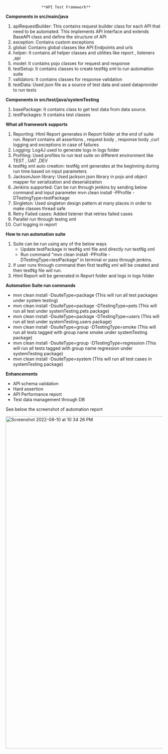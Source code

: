                     **API Test Framework**

**Components in src/main/java**
1) apiRequestBuilder: This contains request builder class for each API that need to be automated. This implements API Interface and extends BaseAPI class and define the structure of API
2) exception: Contains custom exceptions
3) global: Contains global classes like API Endpoints and urls
4) helper: It contains all helper classes and utilities like report , listeners ,api
5) model: It contains pojo classes for request and response
6) testSetup: It contains classes to create testNg xml to run automation suite
7) validators: It contains classes for response validation
8) testData: Used json file as a source of test data and used dataprovider to run tests

**Components in src/test/java/systemTesting**
1) basePackage: It contains class to get test data from data source.
2) testPackages: It contains test classes

**What all framework supports**
1) Reporting: Html Report generates in Report folder at the end of suite run. Report contains all assertions , request body , response body ,curl logging and exceptions in case of failures
2) Logging: Log4J used to generate logs in logs folder
3) Profiling: Used profiles to run test suite on different environment like TEST , UAT ,DEV
4) testNg xml auto creation: testNg xml generates at the beginning during run time based on input parameters
5) JacksonJson library: Used jackson json library in pojo and object mapper for serialization and deserialization
6) Jenkins supported: Can be run through jenkins by sending below command and input parameter  mvn clean install -PProfile -DTestingType=testPackage
7) Singleton: Used singleton design pattern at many places in order to make classes thread safe
8) Retry Failed cases: Added listener that retries failed cases
9) Parallel run through testng xml
10) Curl logging in report


**How to run automation suite**
1) Suite can be run using any of the below ways
    - Update testPackage in testNg xml file and directly run testNg xml
    - Run command  "mvn clean install -PProfile -DTestingType=testPackage" in terminal or pass through jenkins.
2) If user runs through command then first testNg xml will be created and then testNg file will run.
3) Html Report will be generated in Report folder and logs in logs folder



**Automation Suite run commands**
- mvn clean install -DsuiteType=package  (This will run all test packages under system testing)
- mvn clean install -DsuiteType=package -DTestingType=pets  (This will run all test under systemTesting.pets package)
- mvn clean install -DsuiteType=package -DTestingType=users  (This will run all test under systemTesting.users package)
- mvn clean install -DsuiteType=group -DTestingType=smoke  (This will run all tests tagged with group name smoke under systemTesting package)
- mvn clean install -DsuiteType=group -DTestingType=regression  (This will run all tests tagged with group name regression under systemTesting package)
- mvn clean install -DsuiteType=system  (This will run all test cases in systemTesting package)


**Enhancements**
- API schema validation
- Hard assertion
- API Performance report
- Test data management through DB

See below the screenshot of automation report

<img width="1063" alt="Screenshot 2022-08-10 at 10 34 26 PM" src="https://user-images.githubusercontent.com/43670083/183976341-726d0a60-418c-4cce-8bbc-730dc9aaf6a4.png">

